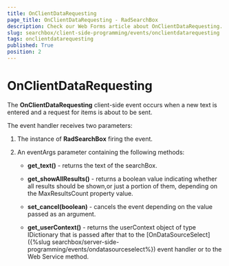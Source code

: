 ```yaml
---
title: OnClientDataRequesting
page_title: OnClientDataRequesting - RadSearchBox
description: Check our Web Forms article about OnClientDataRequesting.
slug: searchbox/client-side-programming/events/onclientdatarequesting
tags: onclientdatarequesting
published: True
position: 2
---
```


# OnClientDataRequesting



The **OnClientDataRequesting** client-side event occurs when a new text is entered and a request for items is about to be sent.

The event handler receives two parameters:

1. The instance of **RadSearchBox** firing the event.

1. An eventArgs parameter containing the following methods:

	* **get_text()** - returns the text of the searchBox.

	* **get_showAllResults()** - returns a boolean value indicating whether all results should be shown,or just a portion of them, depending on the MaxResultsCount property value.

	* **set_cancel(boolean)** - cancels the event depending on the value passed as an argument.

	* **get_userContext()** - returns the userContext object of type IDictionary that is passed after that to the [OnDataSourceSelect]({%slug searchbox/server-side-programming/events/ondatasourceselect%}) event handler or to the Web Service method.
